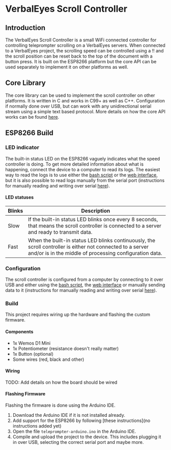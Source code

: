 # VerbalEyes Scroll Controller

## Introduction
The VerbalEyes Scroll Controller is a small WiFi connected controller for controlling teleprompter scrolling on a VerbalEyes servers.
When connected to a VerbalEyes project, the scrolling speed can be controlled using a !! and the scroll position can be reset back to the top of the document with a button press.
It is built on the ESP8266 platform but the core API can be used separately to implement it on other platforms as well.
<!-- It works by connecting to Wi-Fi and sending the commands to the server over a WebSocket connection. -->



## Core Library
The core library can be used to implement the scroll controller on other platforms.
It is written in C and works in C99+ as well as C++.
Configuration if normally done over USB, but can work with any unidirectional serial stream using a simple text based protocol. <!-- maybe this is too detailed information for the root readme and should be moved to the src/readme instead? -->
More details on how the core API works can be found [here](./src/README.md).

<!--
Because of this, the functions to access to Wi-Fi, sockets, persistent storage and logging are not defined.
These have to be implemented to work on the micro controller that it is used on by defining all the required functions the library uses. These functions are prototyped in `./src/scroll-controller.h` and documented together with the available API functions in [./src/README.md](./src/README.md). -->



## ESP8266 Build
<!-- The built-in implementation has only been tested to work on the ESP8266. -->
<!-- It is an Arduino project with -->
<!-- This is an implementation of the library that works on the ESP8266. -->

### LED indicator
The built-in status LED on the ESP8266 vaguely indicates what the speed controller is doing.
To get more detailed information about what is happening, connect the device to a computer to read its logs.
The easiest way to read the logs is to use either the [bash script](./tools/configure_bash) or the [web interface](./tools/configure_web), but it is also possible to read logs manually from the serial port (instructions for manually reading and writing over serial [here](./tools/configure_bash/README.md)).

#### LED statuses
| Blinks | Description |
| --- | -
| Slow | If the built-in status LED blinks once every 8 seconds, that means the scroll controller is connected to a server and ready to transmit data.
| Fast | When the built-in status LED blinks continuously, the scroll controller is either not connected to a server and/or is in the middle of processing configuration data.

### Configuration
The scroll controller is configured from a computer by connecting to it over USB and either using the [bash script](./tools/configure_bash), the [web interface](./tools/configure_web) or manually sending data to it (instructions for manually reading and writing over serial [here](./tools/configure_bash/README.md)).
<!-- A list of possible error messages that could occur can be found in [here](./src/README.md). -->
<!-- information about the errors that can occur is probably not needed here -->

### Build
This project requires wiring up the hardware and flashing the custom firmware.

#### Components
* 1x Wemos D1 Mini
* 1x Potentiometer (resistance doesn't really matter)
* 1x Button (optional)
* Some wires (red, black and other)

#### Wiring
TODO: Add details on how the board should be wired

#### Flashing Firmware
Flashing the firmware is done using the Arduino IDE.
1. Download the Arduino IDE if it is not installed already.
2. Add support for the ESP8266 by following [these instructions](no instructions added yet)
3. Open the file `teleprompter-arduino.ino` in the Arduino IDE.
4. Compile and upload the project to the device.
This includes plugging it in over USB, selecting the correct serial port and maybe more.




<!--
# Configuration
* Configuration of the device is done with a simple text based serial protocol consisting of a key-value-pair structure like this `key=value\n` where `\n` has to be encoded as an actual LF character.
* Spaces before or after the key or value are not trimmed out, so `key = value\n` would not be the same as `key=value\n`.
* Multiple configurations can be chained like this `key1=value1\nkey2=value2\n`.
* An empty line indicates configuration is done, so sending an extra `\n` at the end exits configuration mode.
* After 60 seconds, configuration mode will automatically exit. This timeout can be configured at compile-time with a C macro.
* An alternative for the `=` delimiter is to use a tab instead.
* If input value is longer than the max length for that key, the configuration system will not add the overflowing data but everything up until max length is reached will be written to persistent storage. This will result in incorrect data in storage if error occurred.
* Comments are supported if the first character is a `#` sign, everything up to next LF will be ignored.
* Keys are case sensitive.
* Configuration system is meant to be used by sending in an entire configuration string at once. Even though it works sending it characters as they are typed, the user experience is sub par with, no indication that a configuration value has been null terminated until the next key starts being processed or configuration mode is exited, and no support for backspace other than aborting and starting over.

## Configuration item types
These are the types for configuration items
| Type 				| Minimum Value | Maximum Value | Description |
| ----------------- | ------------- | ------------- | -
| string 			| n/a 			| n/a 			| A string is a just a plain string
| unsigned short 	| 0 			| 65535 		| An unsigned short is a string representation of a 16 bit unsigned integer.
| signed short 		| -32767 		| 32767 		| A signed short is a string representation of a 16 bit signed integer. A `-` character is used before the number to indicate it is negative.
| percent 			| 0 			| 100 			| A percent value is a string representation of a percentage value not including the `%` sign. Values above 100 are technically possible but have undefined behaviour.

## Configuration items
These are all the configurations that can be configured
| Key			| Type 				| Max length 	| Description |
| ------------- | ----------------- | ------------- | -
| ssid 			| string			| 32			| The SSID (WiFi) to connect to.
| ssidkey 		| string 			| 63			| The passphrase to the SSID.
| host 			| string 			| 64			| The host (server) to connect to. Can be an IP address or a DNS name.
| port 			| unsigned short 	| n/a			| The port to use when connecting to the host. Usually 80 for HTTP and 443 for HTTPs.
| path 			| string 			| 32			| The path to use on the host. Requires a `/` for root.
| proj 			| string 			| 32 			| The VerbalEyes project to connect to.
| projkey 		| string 			| 32 			| The password to the VerbalEyes project.
| speedmin 		| signed short 		| n/a 			| The speed to send when the potentiometer is turned all the way in one direction.
| speedmax 		| signed short 		| n/a 			| The speed to send when the potentiometer is turned all the way in the other direction.
| deadzone 		| percent 			| n/a 			| The size of the deadzone around the speed value 0 in percentage of entire range. Used to make 0 mark bigger on the potentiometer.
| callow 		| unsigned short 	| n/a 			| The minimum value from the analog read. Used for calibrating potentiometer when it does not give 0 at the limit.
| calhigh 		| unsigned short 	| n/a 			| The maximum value from the analog read. Used for calibrating the maximum value from the potentiometer. Depends on resolution of ADC on micro controller and used for calibrating potentiometer when it does not give max ADC value at the limit.
| sensitivity 	| unsigned short	| n/a 			| Defines the step size for analog read. Used to remove analog jitter.

## Errors
If an error occurs after delimiter has been received, all further data is ignored until a LF is reached. This is by design.

| Error message			| Description
| --------------------- | -
| [ ] Aborted 			| Key input was not completed before being canceled
| [ ] No matching key 	| The received key did not match a config item
| Invalid input (%c) 	| Numerical input received non-numerical character
| Value was too high and clamped down to maximum value xxxxx | Integer received a value higher than the maximum value for a 16 bit integer
| Value was too low and clamped up to minimum value of -xxxxx | Signed integer received a value lower than the minimum value for a 16 bit integer
| Maximum input length reached | The text input has exceeded the maximum length for the specified config item

## Tips
* When calibrating the analog input with callow and calhigh, make sure to set sensitivity to 0 before to see fine details in the analog values


## Examples
* To configure the Wi-Fi SSID to `myWifi`, it would look like this `ssid=myWifi\n\n`
* To configure the port to 80, it would look like this `port=80\n\n`
* To configure minimum speed to -10, it would look like this `speedmin=-10\n\n`
* To configure both the port to 80 and minimum speed to -10 in one go, it would look like this `port=80\nspeedmin=-10\n\n`

## Serial communication
For the pre-built example, configuration is done over the serial connection to the micro controller, most likely connected to a computer over USB.
Communicating with the device over serial can be done with the command line.

### Notes
* The echo command might not like the `-e` argument depending on OS. If that is the case, try changing to printf without `-e` argument or something.

### Read:
Reading logs from the device
* OSX: tested
```sh
cat < `ls /dev/cu.usbserial-* | head -1`
```
* Linux: tested
```sh
cat < `ls /dev/ttyUSB* | head -1`
```
Note: If the device is spamming logs or stops the reading right away, try running this command (had this issue in raspbian)
```sh
stty -echo -F `ls /dev/cu.usbserial-* | head -1`
```
* Windows: I dunno

### Write:
Writing configuration data to the device
* OSX: tested
```sh
echo -e 'key=value\n\n' > `ls /dev/cu.usbserial-* | head -1`
```
* Linux: tested
```sh
echo -e 'key=value\n\n' > `ls /dev/ttyUSB* | head -1`
```
* Windows: I dunno

### Interactive:
Makes the command line interface interactive and lets you write your data to the device and see feedback from it right away in the same window.
This is not a recommended way of working as it is not a great experience, explained in more detailed earlier.
In this mode, tabs are especially nice to use as delimiter instead of the normal `=`.
* OSX: tested
```sh
screen `ls /dev/cu.usbserial-* | head -1`
```
Exit with Ctrl+a k y
* Linux: untested
```sh
screen `ls /dev/ttyUSB* | head -1`
```
Note: screen command might need to be installed from the package manager
* Windows: I dunno if its even possible :/

### Manually selecting device
For the commands above, it communicates with the first serial device it finds, but sometimes that is not the correct one.
This chapter describes how to list all serial devices and read or write to the one you want.

#### Listing serial devices
* OSX:
```sh
ls /dev/cu.usbserial-*
```
* Linux:
```sh
ls /dev/ttyUSB*
```
* Windows: ?

#### Writing:
Replace "path" with selected device port from [ls](####listing-serial-devices)

* OSX:
```sh
echo -e 'key=value\n\n' > path
```
* Linux:
```sh
echo -e 'key=value\n\n' > path
```
* Windows: ?

#### Reading:
Replace "path" with selected device port from [ls](####listing-serial-devices)

* OSX:
```sh
cat < path
```
* Linux:
```sh
cat < path
```
* Windows: ?
-->
